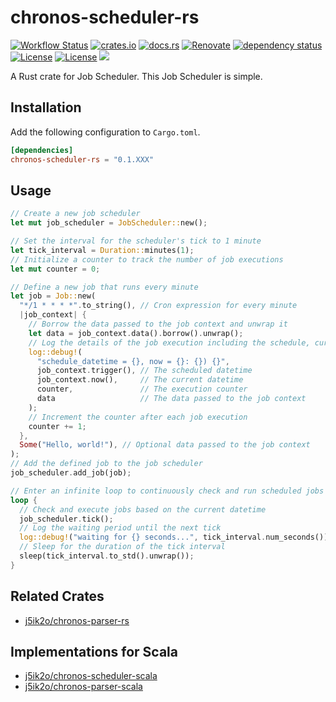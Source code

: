 # chronos-scheduler-rs

[![Workflow Status](https://github.com/j5ik2o/chronos-scheduler-rs/workflows/ci/badge.svg)](https://github.com/j5ik2o/chronos-scheduler-rs/actions?query=workflow%3A%22ci%22)
[![crates.io](https://img.shields.io/crates/v/chronos-scheduler-rs.svg)](https://crates.io/crates/chronos-scheduler-rs)
[![docs.rs](https://docs.rs/chronos-scheduler-rs/badge.svg)](https://docs.rs/chronos-scheduler-rs)
[![Renovate](https://img.shields.io/badge/renovate-enabled-brightgreen.svg)](https://renovatebot.com)
[![dependency status](https://deps.rs/repo/github/j5ik2o/chronos-scheduler-rs/status.svg)](https://deps.rs/repo/github/j5ik2o/chronos-scheduler-rs)
[![License](https://img.shields.io/badge/License-MIT-blue.svg)](https://opensource.org/licenses/MIT)
[![License](https://img.shields.io/badge/License-APACHE2.0-blue.svg)](https://opensource.org/licenses/apache-2-0)
[![](https://tokei.rs/b1/github/j5ik2o/chronos-scheduler-rs)](https://github.com/XAMPPRocky/tokei)

A Rust crate for Job Scheduler. This Job Scheduler is simple.

## Installation

Add the following configuration to `Cargo.toml`.

```toml
[dependencies]
chronos-scheduler-rs = "0.1.XXX"
```

## Usage

```rust
// Create a new job scheduler
let mut job_scheduler = JobScheduler::new();

// Set the interval for the scheduler's tick to 1 minute
let tick_interval = Duration::minutes(1);
// Initialize a counter to track the number of job executions
let mut counter = 0;

// Define a new job that runs every minute
let job = Job::new(
  "*/1 * * * *".to_string(), // Cron expression for every minute
  |job_context| {
    // Borrow the data passed to the job context and unwrap it
    let data = job_context.data().borrow().unwrap();
    // Log the details of the job execution including the schedule, current time, counter, and data
    log::debug!(
      "schedule_datetime = {}, now = {}: {}) {}",
      job_context.trigger(), // The scheduled datetime
      job_context.now(),     // The current datetime
      counter,               // The execution counter
      data                   // The data passed to the job context
    );
    // Increment the counter after each job execution
    counter += 1;
  },
  Some("Hello, world!"), // Optional data passed to the job context
);
// Add the defined job to the job scheduler
job_scheduler.add_job(job);

// Enter an infinite loop to continuously check and run scheduled jobs
loop {
  // Check and execute jobs based on the current datetime
  job_scheduler.tick();
  // Log the waiting period until the next tick
  log::debug!("waiting for {} seconds...", tick_interval.num_seconds());
  // Sleep for the duration of the tick interval
  sleep(tick_interval.to_std().unwrap());
}
```

## Related Crates

- [j5ik2o/chronos-parser-rs](https://github.com/j5ik2o/chronos-parser-rs)

## Implementations for Scala

- [j5ik2o/chronos-scheduler-scala](https://github.com/j5ik2o/chronos-scheduler-scala)
- [j5ik2o/chronos-parser-scala](https://github.com/j5ik2o/chronos-parser-scala)
